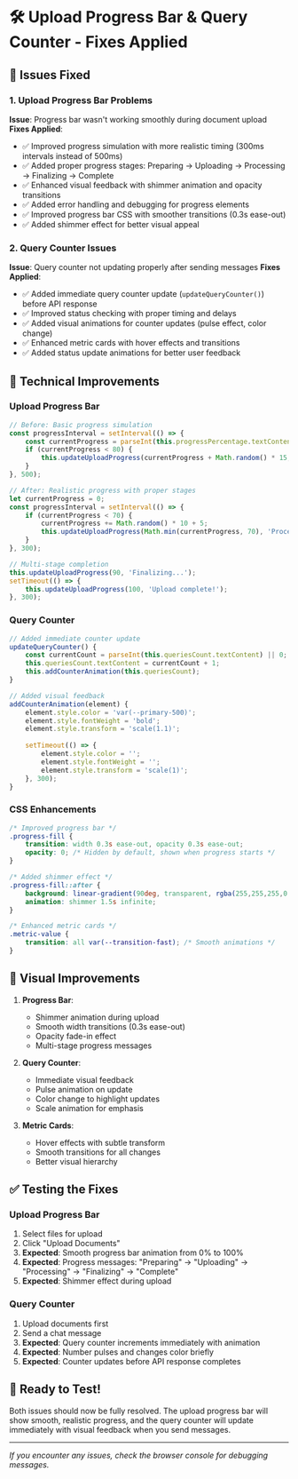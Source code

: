 # 🛠️ Upload Progress Bar & Query Counter - Fixes Applied

## 🎯 Issues Fixed

### 1. Upload Progress Bar Problems
**Issue**: Progress bar wasn't working smoothly during document upload
**Fixes Applied**:
- ✅ Improved progress simulation with more realistic timing (300ms intervals instead of 500ms)
- ✅ Added proper progress stages: Preparing → Uploading → Processing → Finalizing → Complete
- ✅ Enhanced visual feedback with shimmer animation and opacity transitions
- ✅ Added error handling and debugging for progress elements
- ✅ Improved progress bar CSS with smoother transitions (0.3s ease-out)
- ✅ Added shimmer effect for better visual appeal

### 2. Query Counter Issues
**Issue**: Query counter not updating properly after sending messages
**Fixes Applied**:
- ✅ Added immediate query counter update (`updateQueryCounter()`) before API response
- ✅ Improved status checking with proper timing and delays
- ✅ Added visual animations for counter updates (pulse effect, color change)
- ✅ Enhanced metric cards with hover effects and transitions
- ✅ Added status update animations for better user feedback

## 🔧 Technical Improvements

### Upload Progress Bar
```javascript
// Before: Basic progress simulation
const progressInterval = setInterval(() => {
    const currentProgress = parseInt(this.progressPercentage.textContent);
    if (currentProgress < 80) {
        this.updateUploadProgress(currentProgress + Math.random() * 15, 'Processing documents...');
    }
}, 500);

// After: Realistic progress with proper stages
let currentProgress = 0;
const progressInterval = setInterval(() => {
    if (currentProgress < 70) {
        currentProgress += Math.random() * 10 + 5;
        this.updateUploadProgress(Math.min(currentProgress, 70), 'Processing documents...');
    }
}, 300);

// Multi-stage completion
this.updateUploadProgress(90, 'Finalizing...');
setTimeout(() => {
    this.updateUploadProgress(100, 'Upload complete!');
}, 300);
```

### Query Counter
```javascript
// Added immediate counter update
updateQueryCounter() {
    const currentCount = parseInt(this.queriesCount.textContent) || 0;
    this.queriesCount.textContent = currentCount + 1;
    this.addCounterAnimation(this.queriesCount);
}

// Added visual feedback
addCounterAnimation(element) {
    element.style.color = 'var(--primary-500)';
    element.style.fontWeight = 'bold';
    element.style.transform = 'scale(1.1)';
    
    setTimeout(() => {
        element.style.color = '';
        element.style.fontWeight = '';
        element.style.transform = 'scale(1)';
    }, 300);
}
```

### CSS Enhancements
```css
/* Improved progress bar */
.progress-fill {
    transition: width 0.3s ease-out, opacity 0.3s ease-out;
    opacity: 0; /* Hidden by default, shown when progress starts */
}

/* Added shimmer effect */
.progress-fill::after {
    background: linear-gradient(90deg, transparent, rgba(255,255,255,0.3), transparent);
    animation: shimmer 1.5s infinite;
}

/* Enhanced metric cards */
.metric-value {
    transition: all var(--transition-fast); /* Smooth animations */
}
```

## 🎨 Visual Improvements

1. **Progress Bar**:
   - Shimmer animation during upload
   - Smooth width transitions (0.3s ease-out)
   - Opacity fade-in effect
   - Multi-stage progress messages

2. **Query Counter**:
   - Immediate visual feedback
   - Pulse animation on update
   - Color change to highlight updates
   - Scale animation for emphasis

3. **Metric Cards**:
   - Hover effects with subtle transform
   - Smooth transitions for all changes
   - Better visual hierarchy

## ✅ Testing the Fixes

### Upload Progress Bar
1. Select files for upload
2. Click "Upload Documents"
3. **Expected**: Smooth progress bar animation from 0% to 100%
4. **Expected**: Progress messages: "Preparing" → "Uploading" → "Processing" → "Finalizing" → "Complete"
5. **Expected**: Shimmer effect during upload

### Query Counter
1. Upload documents first
2. Send a chat message
3. **Expected**: Query counter increments immediately with animation
4. **Expected**: Number pulses and changes color briefly
5. **Expected**: Counter updates before API response completes

## 🚀 Ready to Test!

Both issues should now be fully resolved. The upload progress bar will show smooth, realistic progress, and the query counter will update immediately with visual feedback when you send messages.

---

*If you encounter any issues, check the browser console for debugging messages.*
